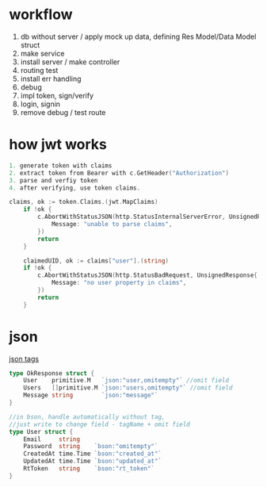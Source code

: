 # workflow

1. db without server / apply mock up data, defining Res Model/Data Model struct
2. make service
3. install server / make controller
4. routing test
5. install err handling
6. debug
7. impl token, sign/verify
8. login, signin
9. remove debug / test route

# how jwt works
```go
1. generate token with claims
2. extract token from Bearer with c.GetHeader("Authorization")
3. parse and verfiy token
4. after verifying, use token claims.

claims, ok := token.Claims.(jwt.MapClaims)
    if !ok {
        c.AbortWithStatusJSON(http.StatusInternalServerError, UnsignedResponse{
            Message: "unable to parse claims",
        })
        return
    }

    claimedUID, ok := claims["user"].(string)
    if !ok {
        c.AbortWithStatusJSON(http.StatusBadRequest, UnsignedResponse{
            Message: "no user property in claims",
        })
        return
    }
```

# json
[json tags](https://stackoverflow.com/questions/17306358/removing-fields-from-struct-or-hiding-them-in-json-response)
```go
type OkResponse struct {
	User    primitive.M   `json:"user,omitempty"` //omit field
	Users   []primitive.M `json:"users,omitempty"` //omit field
	Message string        `json:"message"`
}

//in bson, handle automatically without tag,
//just write to change field - tagName + omit field
type User struct {
	Email     string
	Password  string    `bson:"omitempty"`
	CreatedAt time.Time `bson:"created_at"`
	UpdatedAt time.Time `bson:"updated_at"`
	RtToken   string    `bson:"rt_token"`
}
```
